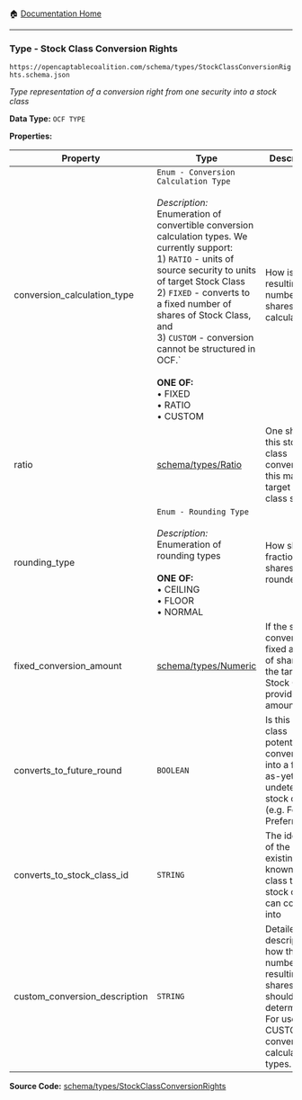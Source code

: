 :house: [Documentation Home](/README.md)

---

### Type - Stock Class Conversion Rights

`https://opencaptablecoalition.com/schema/types/StockClassConversionRights.schema.json`

_Type representation of a conversion right from one security into a stock class_

**Data Type:** `OCF TYPE`

**Properties:**

| Property                      | Type                                                                                                                                                                                                                                                                                                                                                                                                                                  | Description                                                                                                                       | Required   |
| ----------------------------- | ------------------------------------------------------------------------------------------------------------------------------------------------------------------------------------------------------------------------------------------------------------------------------------------------------------------------------------------------------------------------------------------------------------------------------------- | --------------------------------------------------------------------------------------------------------------------------------- | ---------- |
| conversion_calculation_type   | `Enum - Conversion Calculation Type`</br></br>_Description:_ Enumeration of convertible conversion calculation types. We currently support:</br>1) `RATIO` - units of source security to units of target Stock Class</br>2) `FIXED` - converts to a fixed number of shares of Stock Class, and</br>3) `CUSTOM` - conversion cannot be structured in OCF.`</br></br>**ONE OF:** </br>&bull; FIXED </br>&bull; RATIO </br>&bull; CUSTOM | How is the resulting number of shares calculated                                                                                  | `REQUIRED` |
| ratio                         | [schema/types/Ratio](/docs/schema/types/Ratio.md)                                                                                                                                                                                                                                                                                                                                                                                     | One share of this stock class converts into this many target stock class shares                                                   | -          |
| rounding_type                 | `Enum - Rounding Type`</br></br>_Description:_ Enumeration of rounding types</br></br>**ONE OF:** </br>&bull; CEILING </br>&bull; FLOOR </br>&bull; NORMAL                                                                                                                                                                                                                                                                            | How should fractional shares be rounded?                                                                                          | -          |
| fixed_conversion_amount       | [schema/types/Numeric](/docs/schema/types/Numeric.md)                                                                                                                                                                                                                                                                                                                                                                                 | If the security converts to a fixed amount of shares of the target Stock Class, provide the amount                                | -          |
| converts_to_future_round      | `BOOLEAN`                                                                                                                                                                                                                                                                                                                                                                                                                             | Is this stock class potentially convertible into a future, as-yet undetermined stock class (e.g. Founder Preferred)               | -          |
| converts_to_stock_class_id    | `STRING`                                                                                                                                                                                                                                                                                                                                                                                                                              | The identifier of the existing, known stock class this stock class can convert into                                               | -          |
| custom_conversion_description | `STRING`                                                                                                                                                                                                                                                                                                                                                                                                                              | Detailed description of how the number of resulting shares should be determined? For use with CUSTOM conversion calculaton types. | -          |

**Source Code:** [schema/types/StockClassConversionRights](/schema/types/StockClassConversionRights.schema.json)

